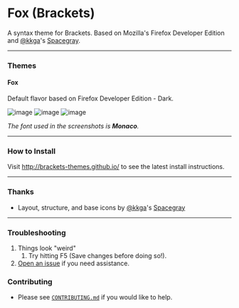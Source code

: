 # Fox (Brackets)

A syntax theme for Brackets. Based on Mozilla's Firefox Developer Edition and [@kkga](https://github.com/kkga)'s [Spacegray](https://github.com/kkga/spacegray).

***

### Themes

#### Fox

Default flavor based on Firefox Developer Edition - Dark.

![image](screenshots/fox.dark-html.jpg)
![image](screenshots/fox.dark-css.jpg)
![image](screenshots/fox.dark-js.jpg)

*The font used in the screenshots is __Monaco__.*

***

### How to Install

Visit http://brackets-themes.github.io/ to see the latest install instructions.

***

### Thanks

- Layout, structure, and base icons by [@kkga](https://github.com/kkga/)'s [Spacegray](https://github.com/kkga/spacegray)

***

### Troubleshooting

1. Things look "weird"
    1. Try hitting F5 (Save changes before doing so!).
2. [Open an issue](https://github.com/karelvuong/fox-brackets/issues) if you need assistance.


### Contributing

* Please see [`CONTRIBUTING.md`](CONTRIBUTING.md) if you would like to help.
